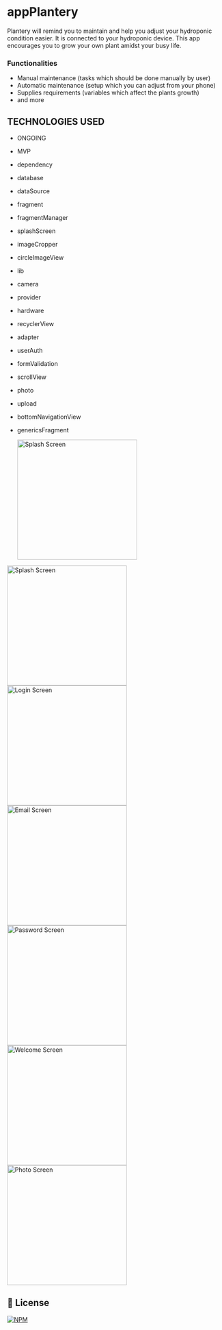 # appPlantery
Plantery will remind you to maintain and help you adjust your hydroponic condition easier. It is connected to your hydroponic device. This app encourages you to grow your own plant amidst your busy life.

### Functionalities
- Manual maintenance (tasks which should be done manually by user)
- Automatic maintenance (setup which you can adjust from your phone)
- Supplies requirements (variables which affect the plants growth)
- and more

## TECHNOLOGIES USED
- ONGOING
- MVP
- dependency
- database
- dataSource
- fragment
- fragmentManager
- splashScreen
- imageCropper
- circleImageView
- lib
- camera
- provider
- hardware
- recyclerView
- adapter
- userAuth
- formValidation
- scrollView
- photo
- upload
- bottomNavigationView
- genericsFragment

  <p align="light">
    <img aling="right" alt="Splash Screen" src="./planteryGIF.gif" width="280px" />
  </p>

<div aling="light">
  <img aling="right" alt="Splash Screen" src="./Screenshot_SplashScreen.png" width="280px"/>
  <img aling="right" alt="Login Screen" src="./Screenshot_Login.png" width="280px"/>
  <img aling="right" alt="Email Screen" src="./Screenshot_NewUser_Email.png" width="280px"/>
  <img aling="right" alt="Password Screen" src="./Screenshot_Password.png" width="280px"/>
  <img aling="right" alt="Welcome Screen" src="./Screenshot_Welcome.png" width="280px"/>
  <img aling="right" alt="Photo Screen" src="./Screenshot_UploadPhoto.png" width="280px"/> 
</div>

## 📜 License
[![NPM](https://img.shields.io/github/license/JhonatanNeves/appCaixa)](https://github.com/JhonatanNeves/appCaixa/blob/master/LICENCE)
